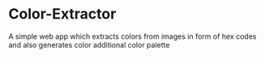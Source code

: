 # Color-Extractor
A simple web app which extracts colors from images in form of hex codes and also generates color additional color palette
